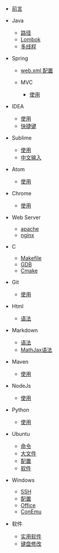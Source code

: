 * [前言](README.md)

* Java
  - [路径](java/路径.md)
  - [Lombok](java/Lombok.md)
  - [多线程](java/多线程.md)

* Spring
  - [web.xml 配置](spring/web-xml-配置.md)
  - MVC

    + [使用](spring/mvc/README.md)

* IDEA
  - [使用](idea/README.md)
  - [快捷键](idea/快捷键.md)

* Sublime
  - [使用](sublime/README.md)
  - [中文输入](sublime/中文输入.md)

* Atom
  - [使用](atom/README.md)

* Chrome
  - [使用](chrome/README.md)

* Web Server
  - [apache](server/apache.md)
  - [nginx](server/nginx.md)

* C
  - [Makefile](c/Makefile.md)
  - [GDB](c/GDB.md)
  - [Cmake](c/Cmake.md)

* Git
  - [使用](git/README.md)

* Html
  - [语法](html/README.md)

* Markdown
  - [语法](markdown/语法.md)
  - [MathJax语法](markdown/mathjax.md)

* Maven
  - [使用](maven/README.md)

* NodeJs
  - [使用](nodejs/README.md)

* Python
  - [使用](python/README.md)

* Ubuntu
  - [命令](ubuntu/命令.md)
  - [大文件](ubuntu/大文件.md)
  - [配置](ubuntu/配置.md)
  - [软件](ubuntu/软件.md)

* Windows
  - [SSH](windows/ssh.md)
  - [配置](windows/配置.md)
  - [Office](windows/office.md)
  - [ConEmu](windows/ConEmu.md)

* 软件
  - [实用软件](软件/README.md)
  - [键盘修改](软件/键盘修改.md)
